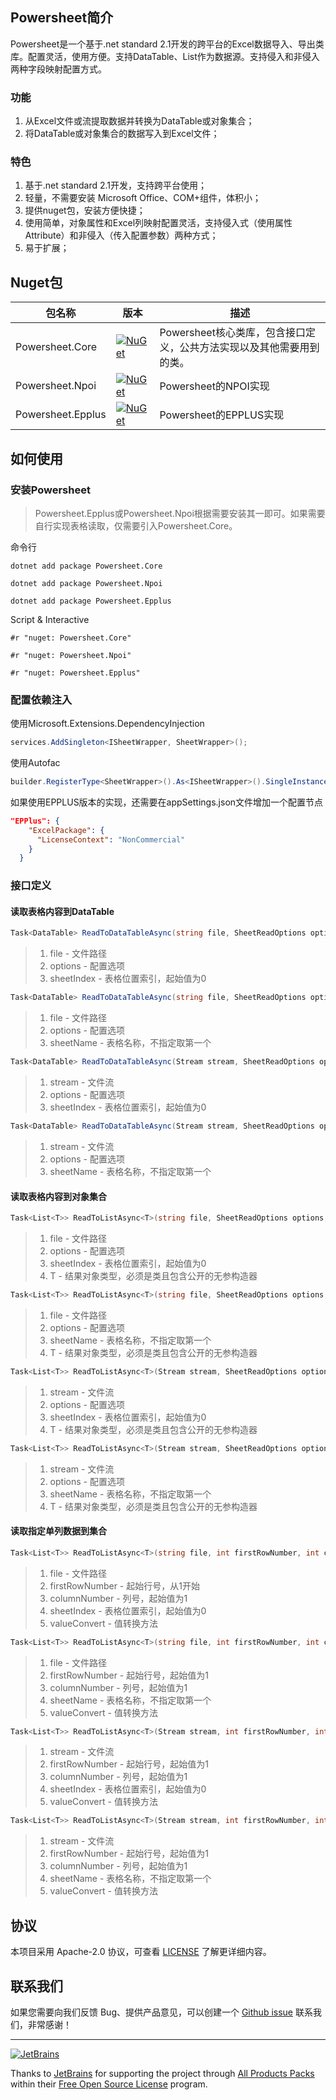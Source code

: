 ## Powersheet简介
Powersheet是一个基于.net standard 2.1开发的跨平台的Excel数据导入、导出类库。配置灵活，使用方便。支持DataTable、List<T>作为数据源。支持侵入和非侵入两种字段映射配置方式。

### 功能
1. 从Excel文件或流提取数据并转换为DataTable或对象集合；
2. 将DataTable或对象集合的数据写入到Excel文件；

### 特色
1. 基于.net standard 2.1开发，支持跨平台使用；
2. 轻量，不需要安装 Microsoft Office、COM+组件，体积小；
3. 提供nuget包，安装方便快捷；
4. 使用简单，对象属性和Excel列映射配置灵活，支持侵入式（使用属性Attribute）和非侵入（传入配置参数）两种方式；
5. 易于扩展；

## Nuget包
|包名称|版本|描述|
|--|--|--|
|Powersheet.Core|[![NuGet](https://img.shields.io/nuget/v/Powersheet.Core.svg?label=nuget)](https://www.nuget.org/packages/Powersheet.Core/)|Powersheet核心类库，包含接口定义，公共方法实现以及其他需要用到的类。|
|Powersheet.Npoi|[![NuGet](https://img.shields.io/nuget/v/Powersheet.Npoi.svg?label=nuget)](https://www.nuget.org/packages/Powersheet.Npoi/)|Powersheet的NPOI实现|
|Powersheet.Epplus|[![NuGet](https://img.shields.io/nuget/v/Powersheet.Epplus.svg?label=nuget)](https://www.nuget.org/packages/Powersheet.Epplus/)|Powersheet的EPPLUS实现|

## 如何使用

### 安装Powersheet

> Powersheet.Epplus或Powersheet.Npoi根据需要安装其一即可。如果需要自行实现表格读取，仅需要引入Powersheet.Core。

命令行
```shell
dotnet add package Powersheet.Core 

dotnet add package Powersheet.Npoi 

dotnet add package Powersheet.Epplus 
```

Script & Interactive
```shell
#r "nuget: Powersheet.Core"

#r "nuget: Powersheet.Npoi"

#r "nuget: Powersheet.Epplus"
```

### 配置依赖注入

使用Microsoft.Extensions.DependencyInjection
```csharp
services.AddSingleton<ISheetWrapper, SheetWrapper>();
```

使用Autofac
```csharp
builder.RegisterType<SheetWrapper>().As<ISheetWrapper>().SingleInstance();
```

如果使用EPPLUS版本的实现，还需要在appSettings.json文件增加一个配置节点
```json
"EPPlus": {
    "ExcelPackage": {
      "LicenseContext": "NonCommercial"
    }
  }
```
### 接口定义

#### 读取表格内容到DataTable

```csharp
Task<DataTable> ReadToDataTableAsync(string file, SheetReadOptions options, int sheetIndex, CancellationToken cancellationToken);
```
> 1. file - 文件路径
> 2. options - 配置选项
> 3. sheetIndex - 表格位置索引，起始值为0

```csharp
Task<DataTable> ReadToDataTableAsync(string file, SheetReadOptions options, string sheetName, CancellationToken cancellationToken);
```
> 1. file - 文件路径
> 2. options - 配置选项
> 3. sheetName - 表格名称，不指定取第一个
```csharp
Task<DataTable> ReadToDataTableAsync(Stream stream, SheetReadOptions options, int sheetIndex, CancellationToken cancellationToken);
```
> 1. stream - 文件流
> 2. options - 配置选项
> 3. sheetIndex - 表格位置索引，起始值为0
```csharp
Task<DataTable> ReadToDataTableAsync(Stream stream, SheetReadOptions options, string sheetName, CancellationToken cancellationToken);
```
> 1. stream - 文件流
> 2. options - 配置选项
> 3. sheetName - 表格名称，不指定取第一个

#### 读取表格内容到对象集合
```csharp
Task<List<T>> ReadToListAsync<T>(string file, SheetReadOptions options, int sheetIndex, CancellationToken cancellationToken);
```
> 1. file - 文件路径
> 2. options - 配置选项
> 3. sheetIndex - 表格位置索引，起始值为0
> 4. T - 结果对象类型，必须是类且包含公开的无参构造器

```csharp
Task<List<T>> ReadToListAsync<T>(string file, SheetReadOptions options, string sheetName, CancellationToken cancellationToken);
```
> 1. file - 文件路径
> 2. options - 配置选项
> 3. sheetName - 表格名称，不指定取第一个
> 4. T - 结果对象类型，必须是类且包含公开的无参构造器

```csharp
Task<List<T>> ReadToListAsync<T>(Stream stream, SheetReadOptions options, int sheetIndex, CancellationToken cancellationToken);
```
> 1. stream - 文件流
> 2. options - 配置选项
> 3. sheetIndex - 表格位置索引，起始值为0
> 4. T - 结果对象类型，必须是类且包含公开的无参构造器

```csharp
Task<List<T>> ReadToListAsync<T>(Stream stream, SheetReadOptions options, string sheetName, CancellationToken cancellationToken);
```
> 1. stream - 文件流
> 2. options - 配置选项
> 3. sheetName - 表格名称，不指定取第一个
> 4. T - 结果对象类型，必须是类且包含公开的无参构造器

#### 读取指定单列数据到集合
```csharp
Task<List<T>> ReadToListAsync<T>(string file, int firstRowNumber, int columnNumber, int sheetIndex, Func<object, CultureInfo, T> valueConvert, CancellationToken cancellationToken);
```
> 1. file - 文件路径
> 2. firstRowNumber - 起始行号，从1开始
> 3. columnNumber - 列号，起始值为1
> 4. sheetIndex - 表格位置索引，起始值为0
> 5. valueConvert - 值转换方法

```csharp
Task<List<T>> ReadToListAsync<T>(string file, int firstRowNumber, int columnNumber, string sheetName, Func<object, CultureInfo, T> valueConvert, CancellationToken cancellationToken);
```
> 1. file - 文件路径
> 2. firstRowNumber - 起始行号，起始值为1
> 3. columnNumber - 列号，起始值为1
> 4. sheetName - 表格名称，不指定取第一个
> 5. valueConvert - 值转换方法

```csharp
Task<List<T>> ReadToListAsync<T>(Stream stream, int firstRowNumber, int columnNumber, int sheetIndex, Func<object,  CultureInfo, T> valueConvert, CancellationToken cancellationToken);
```
> 1. stream - 文件流
> 2. firstRowNumber - 起始行号，起始值为1
> 3. columnNumber - 列号，起始值为1
> 4. sheetIndex - 表格位置索引，起始值为0
> 5. valueConvert - 值转换方法

```csharp
Task<List<T>> ReadToListAsync<T>(Stream stream, int firstRowNumber, int columnNumber, string sheetName, Func<object, CultureInfo, T> valueConvert, CancellationToken cancellationToken);
```
> 1. stream - 文件流
> 2. firstRowNumber - 起始行号，起始值为1
> 3. columnNumber - 列号，起始值为1
> 4. sheetName - 表格名称，不指定取第一个
> 5. valueConvert - 值转换方法

## 协议

本项目采用 Apache-2.0 协议，可查看 [LICENSE](https://github.com/realzhaorong/Powersheet/blob/master/LICENSE) 了解更详细内容。

## 联系我们

如果您需要向我们反馈 Bug、提供产品意见，可以创建一个 [Github issue](https://github.com/realzhaorong/Powersheet/issues) 联系我们，非常感谢！

---

[![JetBrains](https://resources.jetbrains.com/storage/products/company/brand/logos/jb_beam.svg)](https://www.jetbrains.com/)

Thanks to [JetBrains](https://www.jetbrains.com/) for supporting the project through [All Products Packs](https://www.jetbrains.com/products.html) within their [Free Open Source License](https://www.jetbrains.com/community/opensource) program.